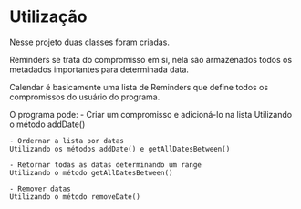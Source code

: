 # Utilização

Nesse projeto duas classes foram criadas.

Reminders se trata do compromisso em si, nela são armazenados todos os metadados importantes para determinada data.

Calendar é basicamente uma lista de Reminders que define todos os compromissos do usuário do programa.

O programa pode:
    - Criar um compromisso e adicioná-lo na lista 
    Utilizando o método addDate()

    - Ordernar a lista por datas
    Utilizando os métodos addDate() e getAllDatesBetween()

    - Retornar todas as datas determinando um range
    Utilizando o método getAllDatesBetween()

    - Remover datas
    Utilizando o método removeDate()
